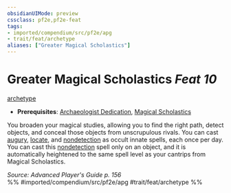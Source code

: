 ```yaml
---
obsidianUIMode: preview
cssclass: pf2e,pf2e-feat
tags:
- imported/compendium/src/pf2e/apg
- trait/feat/archetype
aliases: ["Greater Magical Scholastics"]
---
```

# Greater Magical Scholastics  *Feat 10*  
[archetype](archetype.md)  

- **Prerequisites**: [Archaeologist Dedication](archaeologist-dedication-apg.md), [Magical Scholastics](magical-scholastics-apg.md)

You broaden your magical studies, allowing you to find the right path, detect objects, and conceal those objects from unscrupulous rivals. You can cast [augury](../spells/augury.md), [locate](../spells/locate.md), and [nondetection](../spells/nondetection.md) as occult innate spells, each once per day. You can cast this [nondetection](../spells/nondetection.md) spell only on an object, and it is automatically heightened to the same spell level as your cantrips from Magical Scholastics.

*Source: Advanced Player's Guide p. 156*  
%% #imported/compendium/src/pf2e/apg #trait/feat/archetype %%